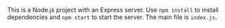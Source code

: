 This is a Node.js project with an Express server. Use `npm install` to install dependencies and `npm start` to start the server. The main file is `index.js`.